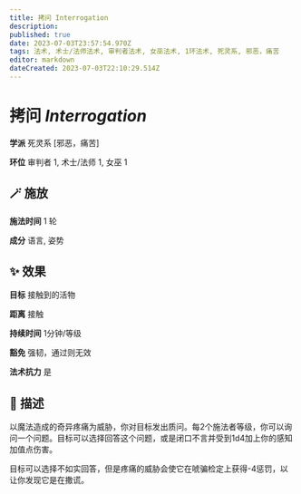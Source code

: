 ```yaml
---
title: 拷问 Interrogation
description: 
published: true
date: 2023-07-03T23:57:54.970Z
tags: 法术, 术士/法师法术, 审判者法术, 女巫法术, 1环法术, 死灵系, 邪恶，痛苦
editor: markdown
dateCreated: 2023-07-03T22:10:29.514Z
---
```


# **拷问** *Interrogation*

**学派** 死灵系 \[邪恶，痛苦\] 

**环位** 审判者 1, 术士/法师 1, 女巫 1

## 🪄 施放

**施法时间** 1 轮

**成分** 语言, 姿势

## ✨ 效果 

**目标** 接触到的活物 

**距离** 接触  

**持续时间** 1分钟/等级 

**豁免** 强韧，通过则无效

**法术抗力** 是

## 📖 描述

以魔法造成的奇异疼痛为威胁，你对目标发出质问。每2个施法者等级，你可以询问一个问题。目标可以选择回答这个问题，或是闭口不言并受到1d4加上你的感知加值点伤害。

目标可以选择不如实回答，但是疼痛的威胁会使它在唬骗检定上获得-4惩罚，以让你发现它是在撒谎。
    